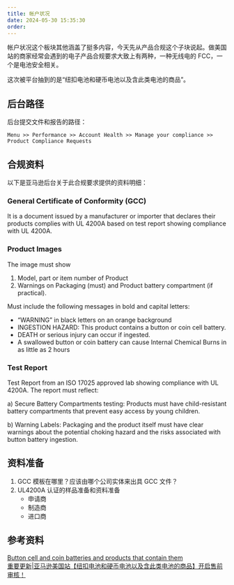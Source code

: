 ```yaml
---
title: 帐户状况
date: 2024-05-30 15:35:30
order:
---
```


帐户状况这个板块其他涵盖了挺多内容，今天先从产品合规这个子块说起。做美国站的商家经常会遇到的电子产品合规要求大致上有两种，一种无线电的 FCC，一个是电池安全相关。

这次被平台抽到的是“纽扣电池和硬币电池以及含此类电池的商品”。

## 后台路径

后台提交文件和报告的路径：

`Menu >> Performance >> Account Health >> Manage your compliance >> Product Compliance Requests`

## 合规资料

以下是亚马逊后台关于此合规要求提供的资料明细：

### General Certificate of Conformity (GCC)

It is a document issued by a manufacturer or importer that declares their products complies with UL 4200A based on test report showing compliance with UL 4200A.

### Product Images

The image must show

1. Model, part or item number of Product
2. Warnings on Packaging (must) and Product battery compartment (if practical).

Must include the following messages in bold and capital letters:

- “WARNING” in black letters on an orange background
- INGESTION HAZARD: This product contains a button or coin cell battery.
- DEATH or serious injury can occur if ingested.
- A swallowed button or coin battery can cause Internal Chemical Burns in as little as 2 hours

### Test Report

Test Report from an ISO 17025 approved lab showing compliance with UL 4200A. The report must reflect:

a) Secure Battery Compartments testing: Products must have child-resistant battery compartments that prevent easy access by young children.

b) Warning Labels: Packaging and the product itself must have clear warnings about the potential choking hazard and the risks associated with button battery ingestion.

## 资料准备

1. GCC 模板在哪里？应该由哪个公司实体来出具 GCC 文件？
2. UL4200A 认证的样品准备和资料准备
   - 申请商
   - 制造商
   - 进口商

## 参考资料

[Button cell and coin batteries and products that contain them](https://sellercentral.amazon.com/help/hub/reference/external/GUBLQYWAJDBADUVK)  
[重要更新|亚马逊美国站【纽扣电池和硬币电池以及含此类电池的商品】开启售前审核！](https://mp.weixin.qq.com/s/UCfcl7IfjShyFvCZXYlDkg)
